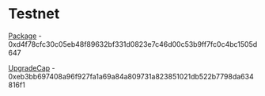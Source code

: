 # Testnet

[Package](https://testnet.suivision.xyz/package/0xd4f78cfc30c05eb48f89632bf331d0823e7c46d00c53b9ff7fc0c4bc1505d647) - 0xd4f78cfc30c05eb48f89632bf331d0823e7c46d00c53b9ff7fc0c4bc1505d647

[UpgradeCap](https://testnet.suivision.xyz/object/0xeb3bb697408a96f927fa1a69a84a809731a823851021db522b7798da634816f1) - 0xeb3bb697408a96f927fa1a69a84a809731a823851021db522b7798da634816f1
